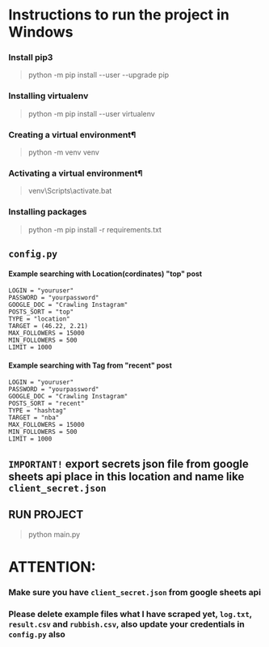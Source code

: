 # Instructions to run the project in Windows

### Install pip3

> python -m pip install --user --upgrade pip

### Installing virtualenv

> python -m pip install --user virtualenv

### Creating a virtual environment¶

> python -m venv venv

### Activating a virtual environment¶

> venv\Scripts\activate.bat

### Installing packages

> python -m pip install -r requirements.txt

## `config.py`

#### Example searching with Location(cordinates) "top" post

```
LOGIN = "youruser"
PASSWORD = "yourpassword"
GOOGLE_DOC = "Crawling Instagram"
POSTS_SORT = "top"
TYPE = "location"
TARGET = (46.22, 2.21)
MAX_FOLLOWERS = 15000
MIN_FOLLOWERS = 500
LIMIT = 1000
```

#### Example searching with Tag from "recent" post

```
LOGIN = "youruser"
PASSWORD = "yourpassword"
GOOGLE_DOC = "Crawling Instagram"
POSTS_SORT = "recent"
TYPE = "hashtag"
TARGET = "nba"
MAX_FOLLOWERS = 15000
MIN_FOLLOWERS = 500
LIMIT = 1000
```

## `IMPORTANT!` export secrets json file from google sheets api place in this location and name like `client_secret.json`

## RUN PROJECT

> python main.py

# ATTENTION:

### Make sure you have `client_secret.json` from google sheets api

### Please delete example files what I have scraped yet, `log.txt`, `result.csv` and `rubbish.csv`, also update your credentials in `config.py` also
